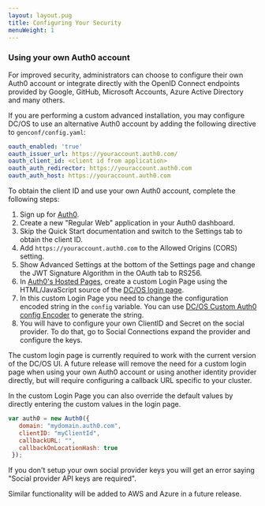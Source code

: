 ```yaml
---
layout: layout.pug
title: Configuring Your Security
menuWeight: 1
---
```


### Using your own Auth0 account

For improved security, administrators can choose to configure their own Auth0
account or integrate directly with the OpenID Connect endpoints provided by
Google, GitHub, Microsoft Accounts, Azure Active Directory and many others.

If you are performing a custom advanced installation, you may configure DC/OS
to use an alternative Auth0 account by adding the following directive to
`genconf/config.yaml`:

```yaml
oauth_enabled: 'true'
oauth_issuer_url: https://youraccount.auth0.com/
oauth_client_id: <client id from application>
oauth_auth_redirector: https://youraccount.auth0.com
oauth_auth_host: https://youraccount.auth0.com
```

To obtain the client ID and use your own Auth0 account, complete the following steps:

1. Sign up for [Auth0](https://auth0.com/).
2. Create a new "Regular Web" application in your Auth0 dashboard.
3. Skip the Quick Start documentation and switch to the Settings tab to obtain
   the client ID.
4. Add `https://youraccount.auth0.com` to the Allowed Origins (CORS) setting.
5. Show Advanced Settings at the bottom of the Settings page and change the JWT Signature Algorithm in the OAuth tab to RS256.
6. In [Auth0's Hosted Pages](https://manage.auth0.com/#/login_page), create a custom Login Page using the HTML/JavaScript source of the [DC/OS login page](https://dcos.auth0.com/login?client=3yF5TOSzdlI45Q1xspxzeoGBe9fNxm9m).
7. In this custom Login Page you need to change the configuration encoded string in the `config` variable. You can use [DC/OS Custom Auth0 config Encoder](https://rohithzr.github.io/dcos-oauth-config/) to generate the string.
8. You will have to configure your own ClientID and Secret on the social provider. To do that, go to Social Connections expand the provider and configure the keys.

The custom login page is currently required to work with the current version
of the DC/OS UI. A future release will remove the need for a custom login page
when using your own Auth0 account or using another identity provider directly,
but will require configuring a callback URL specific to your cluster.

In the custom Login Page you can also override the default values by directly entering the custom values in the login page.
```javascript
var auth0 = new Auth0({
   domain: "mydomain.auth0.com",
   clientID: "myClientId",
   callbackURL: "",
   callbackOnLocationHash: true
 });
```

If you don't setup your own social provider keys you will get an error saying "Social provider API keys are required".

Similar functionality will be added to AWS and Azure in a future release.
